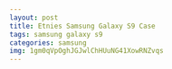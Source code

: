 ```yaml
---
layout: post
title: Etnies Samsung Galaxy S9 Case
tags: samsung galaxy s9
categories: samsung
img: 1gm0qVpOghJGJwlChHUuNG41XowRNZvqs
---
```

